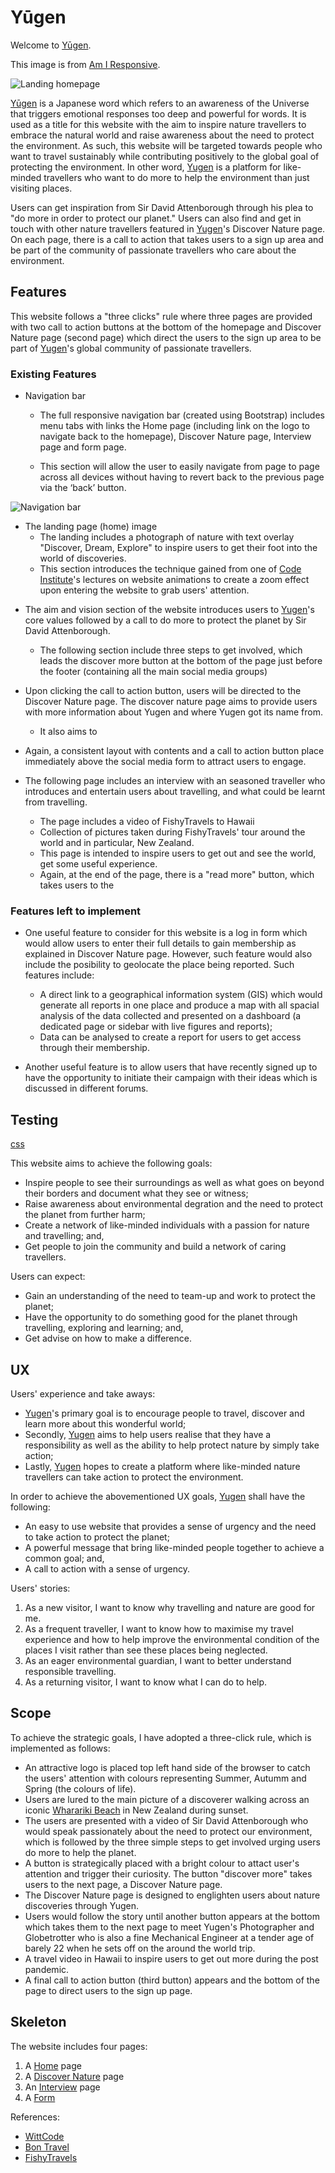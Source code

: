 # Yūgen

Welcome to [Yūgen](https://peanutbutterclassic.github.io/yugen/). 

This image is from [Am I Responsive](http://ami.responsivedesign.is/?url=https%3A%2F%2Fpeanutbutterclassic.github.io%2Fyugen%2F#).

![Landing homepage](https://raw.githubusercontent.com/peanutbutterclassic/yugen/master/assets/images/readme-images/screenshot_homepage.png)

[Yūgen](https://peanutbutterclassic.github.io/yugen/) is a Japanese word which refers to an awareness of the Universe that triggers emotional responses too deep and powerful for words. It is used as a title for this website with the aim to inspire nature travellers to embrace the natural world and raise awareness about the need to protect the environment. As such, this website will be targeted towards people who want to travel sustainably while contributing positively to the global goal of protecting the environment. In other word, [Yugen](https://peanutbutterclassic.github.io/yugen/) is a platform for like-minded travellers who want to do more to help the environment than just visiting places. 

Users can get inspiration from Sir David Attenborough through his plea to "do more in order to protect our planet." Users can also find and get in touch with other nature travellers featured in [Yugen](https://peanutbutterclassic.github.io/yugen/)'s Discover Nature page. On each page, there is a call to action that takes users to a sign up area and be part of the community of passionate travellers who care about the environment.  

## Features

This website follows a "three clicks" rule where three pages are provided with two call to action buttons at the bottom of the homepage and Discover Nature page (second page) which direct the users to the sign up area to be part of [Yugen](https://peanutbutterclassic.github.io/yugen/)'s global community of passionate travellers.

### Existing Features

* Navigation bar 

  * The full responsive navigation bar (created using Bootstrap) includes menu tabs with links the Home page (including link on the logo to navigate back to the homepage), Discover Nature page, Interview page and form page.

  * This section will allow the user to easily navigate from page to page across all devices without having to revert back to the previous page via the ‘back’ button.


![Navigation bar](https://raw.githubusercontent.com/peanutbutterclassic/yugen/master/assets/images/readme-images/screenshot-navbar.png)


* The landing page (home) image
  * The landing includes a photograph of nature with text overlay "Discover, Dream, Explore" to inspire users to get their foot into the world of discoveries.
  * This section introduces the technique gained from one of [Code Institute](https://codeinstitute.net/)'s lectures on website animations to create a zoom effect upon entering the website to grab users' attention.
<!-- add landing page image -->

* The aim and vision section of the website introduces users to [Yugen](https://peanutbutterclassic.github.io/yugen/)'s core values followed by a call to do more to protect the planet by Sir David Attenborough.
  * The following section include three steps to get involved, which leads the discover more button at the bottom of the page just before the footer (containing all the main social media groups)

* Upon clicking the call to action button, users will be directed to the Discover Nature page. The discover nature page aims to provide users with more information about Yugen and where Yugen got its name from. 
  * It also aims to 

* Again, a consistent layout with contents and a call to action button place immediately above the social media form to attract users to engage. 

* The following page includes an interview with an seasoned traveller who introduces and entertain users about travelling, and what could be learnt from travelling.
  * The page includes a video of FishyTravels to Hawaii
  * Collection of pictures taken during FishyTravels' tour around the world and in particular, New Zealand.
  * This page is intended to inspire users to get out and see the world, get some useful experience. 
  * Again, at the end of the page, there is a "read more" button, which takes users to the 

### Features left to implement

* One useful feature to consider for this website is a log in form which would allow users to enter their full details to gain membership as explained in Discover Nature page. However, such feature would also include the posibility to geolocate the place being reported. Such features include:
  * A direct link to a geographical information system (GIS) which would generate all reports in one place and produce a map with all spacial analysis of the data collected and presented on a dashboard (a dedicated page or sidebar with live figures and reports);
  * Data can be analysed to create a report for users to get access through their membership.

* Another useful feature is to allow users that have recently signed up to have the opportunity to initiate their campaign with their ideas which is discussed in different forums.


## Testing

[css](https://validator.w3.org/nu/#textarea)

This website aims to achieve the following goals:
* Inspire people to see their surroundings as well as what goes on beyond their borders and document what they see or witness;
* Raise awareness about environmental degration and the need to protect the planet from further harm;
* Create a network of like-minded individuals with a passion for nature and travelling; and,
* Get people to join the community and build a network of caring travellers.

Users can expect:
* Gain an understanding of the need to team-up and work to protect the planet;
* Have the opportunity to do something good for the planet through travelling, exploring and learning; and,
* Get advise on how to make a difference. 

## UX

Users' experience and take aways:
* [Yugen](https://peanutbutterclassic.github.io/yugen/)'s primary goal is to encourage people to travel, discover and learn more about this wonderful world;
* Secondly, [Yugen](https://peanutbutterclassic.github.io/yugen/) aims to help users realise that they have a responsibility as well as the ability to help protect nature by simply take action;
* Lastly, [Yugen](https://peanutbutterclassic.github.io/yugen/) hopes to create a platform where like-minded nature travellers can take action to protect the environment.

In order to achieve the abovementioned UX goals, [Yugen](https://peanutbutterclassic.github.io/yugen/) shall have the following:
* An easy to use website that provides a sense of urgency and the need to take action to protect the planet;
* A powerful message that bring like-minded people together to achieve a common goal; and,
* A call to action with a sense of urgency.
 
Users' stories:
1. As a new visitor, I want to know why travelling and nature are good for me.
2. As a frequent traveller, I want to know how to maximise my travel experience and how to help improve the environmental condition of the places I visit rather than see these places being neglected.
3. As an eager environmental guardian, I want to better understand responsible travelling.
4. As a returning visitor, I want to know what I can do to help.

## Scope

To achieve the strategic goals, I have adopted a three-click rule, which is implemented as follows:
* An attractive logo is placed top left hand side of the browser to catch the users' attention with colours representing Summer, Autumm and Spring (the colours of life).
* Users are lured to the main picture of a discoverer walking across an iconic [Wharariki Beach](https://www.newzealand.com/int/feature/wharariki-beach/) in New Zealand during sunset.
* The users are presented with a video of Sir David Attenborough who would speak passionately about the need to protect our environment, which is followed by the three simple steps to get involved urging users do more to help the planet.
* A button is strategically placed with a bright colour to attact user's attention and trigger their curiosity. The button "discover more" takes users to the next page, a Discover Nature page.
* The Discover Nature page is designed to englighten users about nature discoveries through Yugen.
* Users would follow the story until another button appears at the bottom which takes them to the next page to meet Yugen's Photographer and Globetrotter who is also a fine Mechanical Engineer at a tender age of barely 22 when he sets off on the around the world trip. 
* A travel video in Hawaii to inspire users to get out more during the post pandemic.
* A final call to action button (third button) appears and the bottom of the page to direct users to the sign up page.

## Skeleton

The website includes four pages:
1. A [Home](https://peanutbutterclassic.github.io/yugen/index.html) page
2. A [Discover Nature](https://peanutbutterclassic.github.io/yugen/nature.html) page
3. An [Interview](https://peanutbutterclassic.github.io/yugen/interview.html) page
4. A [Form](https://peanutbutterclassic.github.io/yugen/form.html)

References:
- [WittCode](https://www.youtube.com/watch?v=5EJWYUwOe3E)
- [Bon Travel](https://www.bontraveler.com/12-beautiful-foreign-words-that-describe-wanderlust/)
- [FishyTravels](https://fishytravels.wordpress.com/)
